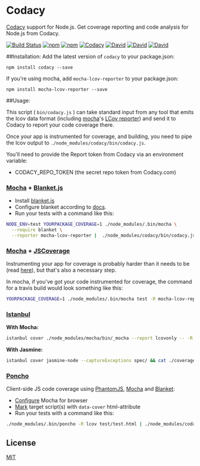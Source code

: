 # Codacy
[Codacy](https://codacy.com/) support for Node.js. Get coverage reporting and code analysis for Node.js from Codacy.

[![Build Status](https://travis-ci.org/codacy/node-codacy-reporter.svg?branch=1.0.0)](https://travis-ci.org/codacy/node-codacy-reporter)
[![npm](https://img.shields.io/npm/v/codacy.svg)](https://www.npmjs.com/package/codacy)
[![npm](https://img.shields.io/npm/dm/codacy.svg)](https://www.npmjs.com/package/codacy)
[![Codacy](https://www.codacy.com/project/badge/d1bfdf020cc044bb8a2020d009378733)](https://www.codacy.com/public/davidtpate/codacy)
[![David](https://img.shields.io/david/codacy/node-codacy-reporter.svg)](https://david-dm.org/codacy/node-codacy-reporter)
[![David](https://img.shields.io/david/dev/codacy/node-codacy-reporter.svg)](https://david-dm.org/codacy/node-codacy-reporter)
[![David](https://img.shields.io/david/peer/codacy/node-codacy-reporter.svg)](https://david-dm.org/codacy/node-codacy-reporter)

##Installation:
Add the latest version of `codacy` to your package.json:
```
npm install codacy --save
```

If you're using mocha, add `mocha-lcov-reporter` to your package.json:
```
npm install mocha-lcov-reporter --save
```

##Usage:

This script ( `bin/codacy.js` ) can take standard input from any tool that emits the lcov data format (including [mocha](http://visionmedia.github.com/mocha/)'s [LCov reporter](https://npmjs.org/package/mocha-lcov-reporter)) and send it to Codacy to report your code coverage there.

Once your app is instrumented for coverage, and building, you need to pipe the lcov output to `./node_modules/codacy/bin/codacy.js`.

You'll need to provide the Report token from Codacy via an environment variable:
* CODACY_REPO_TOKEN (the secret repo token from Codacy.com)

### [Mocha](http://visionmedia.github.io/mocha/) + [Blanket.js](https://github.com/alex-seville/blanket)
- Install [blanket.js](http://blanketjs.org/)
- Configure blanket according to [docs](https://github.com/alex-seville/blanket/blob/master/docs/getting_started_node.md).
- Run your tests with a command like this:

```sh
NODE_ENV=test YOURPACKAGE_COVERAGE=1 ./node_modules/.bin/mocha \
  --require blanket \
  --reporter mocha-lcov-reporter |  ./node_modules/codacy/bin/codacy.js
```
### [Mocha](http://visionmedia.github.io/mocha/) + [JSCoverage](https://github.com/fishbar/jscoverage)

Instrumenting your app for coverage is probably harder than it needs to be (read [here](http://www.seejohncode.com/2012/03/13/setting-up-mocha-jscoverage/)), but that's also a necessary step.

In mocha, if you've got your code instrumented for coverage, the command for a travis build would look something like this:
```sh
YOURPACKAGE_COVERAGE=1 ./node_modules/.bin/mocha test -R mocha-lcov-reporter | ./node_modules/codacy/bin/codacy.js
```
### [Istanbul](https://github.com/gotwarlost/istanbul)

**With Mocha:**

```sh
istanbul cover ./node_modules/mocha/bin/_mocha --report lcovonly -- -R spec && cat ./coverage/lcov.info | ./node_modules/codacy/bin/codacy.js && rm -rf ./coverage
```

**With Jasmine:**

```sh
istanbul cover jasmine-node --captureExceptions spec/ && cat ./coverage/lcov.info | ./node_modules/codacy/bin/codacy.js && rm -rf ./coverage
```

### [Poncho](https://github.com/deepsweet/poncho)
Client-side JS code coverage using [PhantomJS](https://github.com/ariya/phantomjs), [Mocha](https://github.com/visionmedia/mocha) and [Blanket](https://github.com/alex-seville/blanket):
- [Configure](http://visionmedia.github.io/mocha/#browser-support) Mocha for browser
- [Mark](https://github.com/deepsweet/poncho#usage) target script(s) with `data-cover` html-attribute
- Run your tests with a command like this:

```sh
./node_modules/.bin/poncho -R lcov test/test.html | ./node_modules/codacy/bin/codacy.js
```

## License
[MIT](LICENSE)
